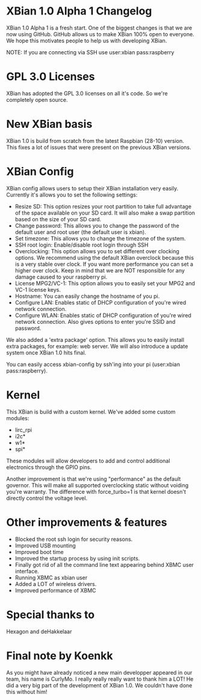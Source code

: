 XBian 1.0 Alpha 1 Changelog
==================================
XBian 1.0 Alpha 1 is a fresh start. One of the biggest changes
is that we are now using GitHub. GitHub allows us to make XBian
100% open to everyone. We hope this motivates people to help
us with developing XBian.

NOTE: If you are connecting via SSH use user:xbian pass:raspberry

GPL 3.0 Licenses
=================================
XBian has adopted the GPL 3.0 licenses on all it's code.
So we're completely open source.

New XBian basis
=================================
XBian 1.0 is build from scratch from the latest Raspbian (28-10)
version. This fixes a lot of issues that were present on the
previous XBian versions.

XBian Config
=================================
XBian config allows users to setup their XBian installation
very easily. Currently it's allows you to set the following
settings:

- Resize SD: This option resizes your root partition to take
  full advantage of the space available on your SD card. It
  will also make a swap partition based on the size of your
  SD card.
- Change password: This allows you to change the password
  of the default user and root user (the default user is xbian).
- Set timezone: This allows you to change the timezone of
  the system.
- SSH root login: Enable/disable root login through SSH
- Overclocking: This option allows you to set different over
  clocking options. We recommend using the default XBian
  overclock because this is a very stable over clock. If you
  want more performance you can set a higher over clock. Keep
  in mind that we are NOT responsible for any damage caused
  to your raspberry pi.
- License MPG2/VC-1: This option allows you to easily set
  your MPG2 and VC-1 license keys.
- Hostname: You can easily change the hostname of you pi.
- Configure LAN: Enables static of DHCP configuration
  of you're wired network connection.
- Configure WLAN: Enables static of DHCP configuration
  of you're wired network connection. Also gives options
  to enter you're SSID and password.

We also added a 'extra package' option. This allows you to
easily install extra packages, for example: web server.
We will also introduce a update system once XBian 1.0
hits final.

You can easily access xbian-config by ssh'ing into your pi (user:xbian pass:raspberry). 

Kernel
==============================
This XBian is build with a custom kernel. We've added
some custom modules:
- lirc_rpi
- i2c*
- w1*
- spi*

These modules will allow developers to add and control
additional electronics through the GPIO pins.

Another improvement is that we're using "performance"
as the default governor. This will make all supported
overclocking static without voiding you're warranty.
The difference with force_turbo=1 is that kernel
doesn't directly control the voltage level.

Other improvements & features
==============================
- Blocked the root ssh login for security reasons.
- Improved USB mounting
- Improved boot time
- Improved the startup process by using init scripts.
- Finally got rid of all the command line text
  appearing behind XBMC user interface.
- Running XBMC as xbian user
- Added a LOT of wireless drivers.
- Improved performance of XBMC

Special thanks to
==============================
Hexagon and deHakkelaar


Final note by Koenkk
==============================
As you might have already noticed a new main developper
appeared in our team, his name is CurlyMo. I really
really really want to thank him a LOT! He did a very
big part of the development of XBian 1.0. We couldn't
have done this without him!